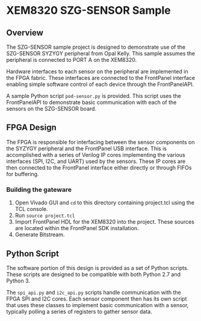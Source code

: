 # XEM8320 SZG-SENSOR Sample

## Overview

The SZG-SENSOR sample project is designed to demonstrate use of the SZG-SENSOR
SYZYGY peripheral from Opal Kelly. This sample assumes the peripheral is
connected to PORT A on the XEM8320.

Hardware interfaces to each sensor on the peripheral are implemented in the
FPGA fabric. These interfaces are connected to the FrontPanel interface
enabling simple software control of each device through the FrontPanelAPI.

A sample Python script `pod-sensor.py` is provided. This script uses the
FrontPanelAPI to demonstrate basic communication with each of the sensors
on the SZG-SENSOR board. 

## FPGA Design

The FPGA is responsible for interfacing between the sensor components on the
SYZYGY peripheral and the FrontPanel USB interface. This is accomplished with
a series of Verilog IP cores implementing the various interfaces (SPI, I2C,
and UART) used by the sensors. These IP cores are then connected to the
FrontPanel interface either directly or through FIFOs for buffering.



### Building the gateware

1. Open Vivado GUI and `cd` to this directory containing project.tcl using the TCL console.
2. Run `source project.tcl`
3. Import FrontPanel HDL for the XEM8320 into the project. These sources are located within the FrontPanel SDK installation.
4. Generate Bitstream.

## Python Script

The software portion of this design is provided as a set of Python scripts.
These scripts are designed to be compatible with both Python 2.7 and Python 3.

The `spi_api.py` and `i2c_api.py` scripts handle communication with the FPGA
SPI and I2C cores. Each sensor component then has its own script that uses
these classes to implement basic communication with a sensor, typically
polling a series of registers to gather sensor data.


